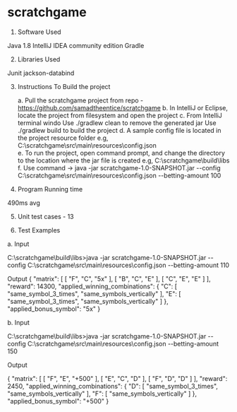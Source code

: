 # scratchgame

1. Software Used

Java 1.8
IntelliJ IDEA community edition
Gradle

2. Libraries Used

Junit
jackson-databind

3. Instructions To Build the project


	a. Pull the scratchgame project from repo - https://github.com/samadtheentice/scratchgame
	b. In IntelliJ or Eclipse, locate the project from filesystem and open the project
	c. From IntelliJ terminal windo
		Use ./gradlew clean to remove the generated jar
		Use ./gradlew build to build the project
	d. A sample config file is located in the project resource folder e.g, C:\scratchgame\src\main\resources\config.json	
	e. To run the project, open command prompt, and change the directory to the location where the jar file is created e.g, C:\scratchgame\build\libs
	f. Use command -> java -jar scratchgame-1.0-SNAPSHOT.jar --config C:\scratchgame\src\main\resources\config.json --betting-amount 100


4. Program Running time

490ms avg

5. Unit test cases - 13

6. Test Examples


a. Input 

C:\scratchgame\build\libs>java -jar scratchgame-1.0-SNAPSHOT.jar --config C:\scratchgame\src\main\resources\config.json --betting-amount 110


Output
{
    "matrix": [
        [
            "F",
            "C",
            "5x"
        ],
        [
            "B",
            "C",
            "E"
        ],
        [
            "C",
            "E",
            "E"
        ]
    ],
    "reward": 14300,
    "applied_winning_combinations": {
        "C": [
            "same_symbol_3_times",
            "same_symbols_vertically"
        ],
        "E": [
            "same_symbol_3_times",
            "same_symbols_vertically"
        ]
    },
    "applied_bonus_symbol": "5x"
}

b. Input

C:\scratchgame\build\libs>java -jar scratchgame-1.0-SNAPSHOT.jar --config C:\scratchgame\src\main\resources\config.json --betting-amount 150

Output

{
    "matrix": [
        [
            "F",
            "E",
            "+500"
        ],
        [
            "E",
            "C",
            "D"
        ],
        [
            "F",
            "D",
            "D"
        ]
    ],
    "reward": 2450,
    "applied_winning_combinations": {
        "D": [
            "same_symbol_3_times",
            "same_symbols_vertically"
        ],
        "F": [
            "same_symbols_vertically"
        ]
    },
    "applied_bonus_symbol": "+500"
}



